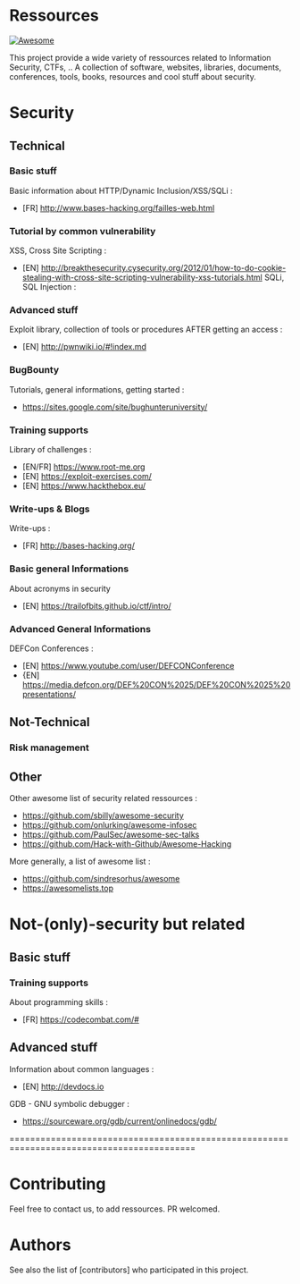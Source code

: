 # Ressources

[![Awesome](https://cdn.rawgit.com/sindresorhus/awesome/d7305f38d29fed78fa85652e3a63e154dd8e8829/media/badge.svg)](https://github.com/sindresorhus/awesome)

This project provide a wide variety of ressources related to Information Security, CTFs, .. 
A collection of software, websites, libraries, documents, conferences, tools, books, resources and cool stuff about security.

# Security

## Technical 
### Basic stuff 
Basic information about HTTP/Dynamic Inclusion/XSS/SQLi :
* [FR] http://www.bases-hacking.org/failles-web.html

### Tutorial by common vulnerability
XSS, Cross Site Scripting : 
* [EN] http://breakthesecurity.cysecurity.org/2012/01/how-to-do-cookie-stealing-with-cross-site-scripting-vulnerability-xss-tutorials.html
SQLi, SQL Injection : 

### Advanced stuff
Exploit library, collection of tools or procedures AFTER getting an access : 
 + [EN] http://pwnwiki.io/#!index.md
 
### BugBounty
Tutorials, general informations, getting started : 
* https://sites.google.com/site/bughunteruniversity/

### Training supports
Library of challenges : 
* [EN/FR] https://www.root-me.org
* [EN] https://exploit-exercises.com/
* [EN] https://www.hackthebox.eu/

### Write-ups & Blogs
Write-ups : 
* [FR] http://bases-hacking.org/

### Basic general Informations 
About acronyms in security
* [EN] https://trailofbits.github.io/ctf/intro/

### Advanced General Informations
DEFCon Conferences :
* [EN] https://www.youtube.com/user/DEFCONConference
* {EN] https://media.defcon.org/DEF%20CON%2025/DEF%20CON%2025%20presentations/

## Not-Technical
### Risk management

## Other 
Other awesome list of security related ressources : 
* https://github.com/sbilly/awesome-security
* https://github.com/onlurking/awesome-infosec
* https://github.com/PaulSec/awesome-sec-talks
* https://github.com/Hack-with-Github/Awesome-Hacking

More generally, a list of awesome list :
* https://github.com/sindresorhus/awesome
* https://awesomelists.top

# Not-(only)-security but related
## Basic stuff
### Training supports
About programming skills : 
+ [FR] https://codecombat.com/#

## Advanced stuff 
Information about common languages :
* [EN] http://devdocs.io

GDB - GNU symbolic debugger : 
* https://sourceware.org/gdb/current/onlinedocs/gdb/

==========================================================================================
# Contributing

Feel free to contact us, to add ressources. PR welcomed.

# Authors
See also the list of [contributors] who participated in this project.
